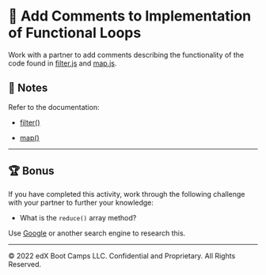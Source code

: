 # 📐 Add Comments to Implementation of Functional Loops

Work with a partner to add comments describing the functionality of the code found in [filter.js](Unsolved/filter.js) and [map.js](Unsolved/map.js).

## 📝 Notes

Refer to the documentation: 

* [filter()](https://developer.mozilla.org/en-US/docs/Web/JavaScript/Reference/Global_Objects/Array/filter)

* [map()](https://developer.mozilla.org/en-US/docs/Web/JavaScript/Reference/Global_Objects/Array/map)

---

## 🏆 Bonus

If you have completed this activity, work through the following challenge with your partner to further your knowledge:

* What is the `reduce()` array method?

Use [Google](https://www.google.com) or another search engine to research this.

---
© 2022 edX Boot Camps LLC. Confidential and Proprietary. All Rights Reserved.